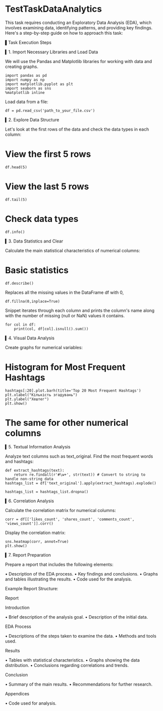 # TestTaskDataAnalytics


This task requires conducting an Exploratory Data Analysis (EDA), which involves examining data, identifying patterns, and providing key findings. Here's a step-by-step guide on how to approach this task:

▌Task Execution Steps

▍1. Import Necessary Libraries and Load Data

We will use the Pandas and Matplotlib libraries for working with data and creating graphs.
```
import pandas as pd
import numpy as np
import matplotlib.pyplot as plt
import seaborn as sns
%matplotlib inline
```

Load data from a file:

```
df = pd.read_csv('path_to_your_file.csv')
```

▍2. Explore Data Structure

Let's look at the first rows of the data and check the data types in each column:
# View the first 5 rows
```
df.head(5)
```
# View the last 5 rows
```
df.tail(5)
```
# Check data types
```
df.info()
```
▍3. Data Statistics and Clear 

Calculate the main statistical characteristics of numerical columns:
# Basic statistics
```
df.describe()
```
Replaces all the missing values in the DataFrame df with 0,
```
df.fillna(0,inplace=True)
```
Snippet iterates through each column and prints the column's name along with the number of missing (null or NaN) values it contains.
```
for col in df:
    print(col, df[col].isnull().sum())
```
▍4. Visual Data Analysis

Create graphs for numerical variables:
# Histogram for Most Frequent Hashtags
```
hashtags[:20].plot.barh(title='Top 20 Most Frequent Hashtags')
plt.xlabel("Кількість згадувань")
plt.ylabel("Хештег")
plt.show()
```
# The same for other numerical columns


▍5. Textual Information Analysis

Analyze text columns such as text_original. Find the most frequent words and hashtags:
```
def extract_hashtags(text):
    return re.findall(r'#\w+', str(text)) # Convert to string to handle non-string data
hashtags_list = df['text_original'].apply(extract_hashtags).explode()

hashtags_list = hashtags_list.dropna()
```
▍6. Correlation Analysis

Calculate the correlation matrix for numerical columns:
```
corr = df[['likes_count', 'shares_count', 'comments_count', 'views_count']].corr()
```

Display the correlation matrix:
```
sns.heatmap(corr, annot=True)
plt.show()
```

▍7. Report Preparation

Prepare a report that includes the following elements:

•   Description of the EDA process.
•   Key findings and conclusions.
•   Graphs and tables illustrating the results.
•   Code used for the analysis.

Example Report Structure:

Report

Introduction

•   Brief description of the analysis goal.
•   Description of the initial data.

EDA Process

•   Descriptions of the steps taken to examine the data.
•   Methods and tools used.

Results

•   Tables with statistical characteristics.
•   Graphs showing the data distribution.
•   Conclusions regarding correlations and trends.

Conclusion

•   Summary of the main results.
•   Recommendations for further research.

Appendices

•   Code used for analysis.
